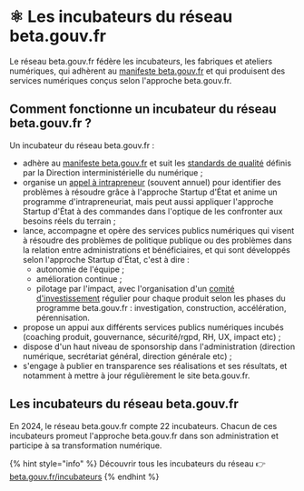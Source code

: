 # ⚛️ Les incubateurs du réseau beta.gouv.fr

Le réseau beta.gouv.fr fédère les incubateurs, les fabriques et ateliers numériques, qui adhèrent au [manifeste beta.gouv](https://beta.gouv.fr/approche/manifeste)[.fr](https://beta.gouv.fr/manifeste) et qui produisent des services numériques conçus selon l'approche beta.gouv.fr.

## Comment fonctionne un incubateur du réseau beta.gouv.fr ? <a href="#comment-fonctionne-un-incubateur-du-reseau-beta.gouv" id="comment-fonctionne-un-incubateur-du-reseau-beta.gouv"></a>

Un incubateur du réseau beta.gouv.fr :

* adhère au [manifeste beta.gouv.fr](https://beta.gouv.fr/manifeste) et suit les [standards de qualité](https://doc.incubateur.net/communaute/gerer-sa-startup-detat-ou-de-territoires-au-quotidien/je-fais-des-choix-technologique/standards-de-qualite-beta.gouv.fr) définis par la Direction interministérielle du numérique ;
* organise un [appel à intrapreneur](https://doc.incubateur.net/communaute/gerer-sa-startup-detat-ou-de-territoires-au-quotidien/la-vie-dune-se/je-souhaite-lancer-une-startup-detat/chronologie-dune-appel-a-innovateur) (souvent annuel) pour identifier des problèmes à résoudre grâce à l'approche Startup d'État et anime un programme d'intrapreneuriat, mais peut aussi appliquer l'approche Startup d'État à des commandes dans l'optique de les confronter aux besoins réels du terrain ;
* lance, accompagne et opère des services publics numériques qui visent à résoudre des problèmes de politique publique ou des problèmes dans la relation entre administrations et bénéficiaires, et qui sont développés selon l'approche Startup d'État, c'est à dire :
  * autonomie de l'équipe ;
  * amélioration continue ;
  * pilotage par l'impact, avec l'organisation d'un [comité d'investissement](https://doc.incubateur.net/communaute/gerer-sa-startup-detat-ou-de-territoires-au-quotidien/gestion-administrative/preparer-un-comite-dinvestissement) régulier pour chaque produit selon les phases du programme beta.gouv.fr : investigation, construction, accélération, pérennisation.
* propose un appui aux différents services publics numériques incubés (coaching produit, gouvernance, sécurité/rgpd, RH, UX, impact etc) ;
* dispose d'un haut niveau de sponsorship dans l'administration (direction numérique, secrétariat général, direction générale etc) ;
* s'engage à publier en transparence ses réalisations et ses résultats, et notamment à mettre à jour régulièrement le site beta.gouv.fr.

## Les incubateurs du réseau beta.gouv.fr

En 2024, le réseau beta.gouv.fr compte 22 incubateurs. Chacun de ces incubateurs promeut l'approche beta.gouv.fr dans son administration et participe à sa transformation numérique.

{% hint style="info" %}
Découvrir tous les incubateurs du réseau 👉 [beta.gouv.fr/incubateurs](https://beta.gouv.fr/incubateurs/)
{% endhint %}
